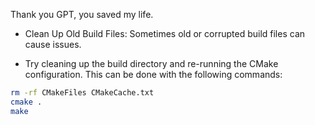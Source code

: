 Thank you GPT, you saved my life.

-  Clean Up Old Build Files: Sometimes old or corrupted build files can cause issues. 

- Try cleaning up the build directory and re-running the CMake configuration. This can be done with the following commands:

```bash
rm -rf CMakeFiles CMakeCache.txt
cmake .
make

```
